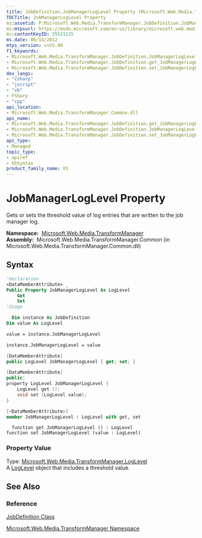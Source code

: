 ```yaml
---
title: JobDefinition.JobManagerLogLevel Property (Microsoft.Web.Media.TransformManager)
TOCTitle: JobManagerLogLevel Property
ms:assetid: P:Microsoft.Web.Media.TransformManager.JobDefinition.JobManagerLogLevel
ms:mtpsurl: https://msdn.microsoft.com/en-us/library/microsoft.web.media.transformmanager.jobdefinition.jobmanagerloglevel(v=VS.90)
ms:contentKeyID: 35521115
ms.date: 06/14/2012
mtps_version: v=VS.90
f1_keywords:
- Microsoft.Web.Media.TransformManager.JobDefinition.JobManagerLogLevel
- Microsoft.Web.Media.TransformManager.JobDefinition.get_JobManagerLogLevel
- Microsoft.Web.Media.TransformManager.JobDefinition.set_JobManagerLogLevel
dev_langs:
- "csharp"
- "jscript"
- "vb"
- FSharp
- "cpp"
api_location:
- Microsoft.Web.Media.TransformManager.Common.dll
api_name:
- Microsoft.Web.Media.TransformManager.JobDefinition.get_JobManagerLogLevel
- Microsoft.Web.Media.TransformManager.JobDefinition.JobManagerLogLevel
- Microsoft.Web.Media.TransformManager.JobDefinition.set_JobManagerLogLevel
api_type:
- Managed
topic_type:
- apiref
- kbSyntax
product_family_name: VS
---
```


# JobManagerLogLevel Property

Gets or sets the threshold value of log entries that are written to the job manager log.

**Namespace:**  [Microsoft.Web.Media.TransformManager](microsoft-web-media-transformmanager-namespace.md)  
**Assembly:**  Microsoft.Web.Media.TransformManager.Common (in Microsoft.Web.Media.TransformManager.Common.dll)

## Syntax

```vb
'Declaration
<DataMemberAttribute> _
Public Property JobManagerLogLevel As LogLevel
    Get
    Set
'Usage

  Dim instance As JobDefinition
Dim value As LogLevel

value = instance.JobManagerLogLevel

instance.JobManagerLogLevel = value
```

```csharp
[DataMemberAttribute]
public LogLevel JobManagerLogLevel { get; set; }
```

```cpp
[DataMemberAttribute]
public:
property LogLevel JobManagerLogLevel {
    LogLevel get ();
    void set (LogLevel value);
}
```

``` fsharp
[<DataMemberAttribute>]
member JobManagerLogLevel : LogLevel with get, set
```

```jscript
  function get JobManagerLogLevel () : LogLevel
function set JobManagerLogLevel (value : LogLevel)
```

### Property Value

Type: [Microsoft.Web.Media.TransformManager.LogLevel](loglevel-enumeration-microsoft-web-media-transformmanager.md)  
A [LogLevel](loglevel-enumeration-microsoft-web-media-transformmanager.md) object that includes a threshold value.  

## See Also

### Reference

[JobDefinition Class](jobdefinition-class-microsoft-web-media-transformmanager.md)

[Microsoft.Web.Media.TransformManager Namespace](microsoft-web-media-transformmanager-namespace.md)

